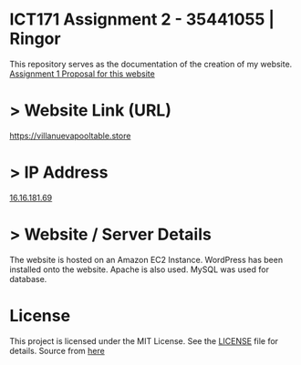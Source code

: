 # ICT171 Assignment 2 - 35441055 | Ringor
This repository serves as the documentation of the creation of my website. 
[Assignment 1 Proposal for this website](https://github.com/jerrngs16/ICT171-A2-Documentation/blob/main/A1%20Proposal)

# > Website Link (URL)
https://villanuevapooltable.store

# > IP Address
[16.16.181.69](http://16.16.181.69/)

# > Website / Server Details
The website is hosted on an Amazon EC2 Instance.
WordPress has been installed onto the website.
Apache is also used.
MySQL was used for database.


# License
This project is licensed under the MIT License. See the [LICENSE](https://github.com/jerrngs16/ICT171-A2-Documentation/blob/main/LICENSE) file for details.
Source from [here](https://opensource.org/license/mit)

